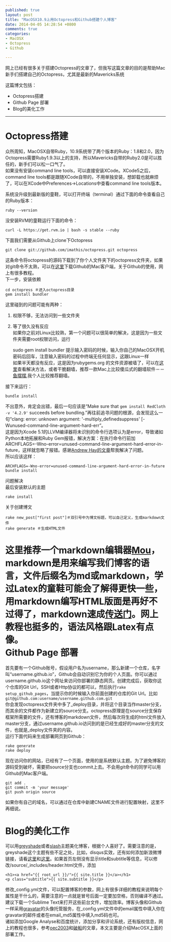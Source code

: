 ```yaml
---
published: true
layout: post
title: "MacOSX10.9上用Octopress和Github搭建个人博客"
date: 2014-04-05 14:28:54 +0800
comments: true
categories: 
- MacOSX
- Octopress
- Github

---
```

网上已经有很多关于搭建Octopress的文章了，但我写这篇文章的目的是帮助Mac新手们搭建自己的Octopress，尤其是最新的Mavericks系统

这篇博文包括：

- Octopress搭建
- Github Page 部署
- Blog的美化工作

<!-- more -->
---
Octopress搭建
==
众所周知，MacOSX自带Ruby，10.9系统带了两个版本的Ruby：1.8和2.0，因为Octopress需要Ruby1.9.3以上的支持，所以Mavericks自带的Ruby2.0是可以胜任的，新手们可以松一口气了。  
如果没有安装command line tools，可以直接安装XCode。XCode5之后，command line tools都是跟随XCode自带的，不用单独安装，想卸载也就麻烦了，可以在XCode中Preferences->Locations中查看command line tools版本。  

系统没升级到最新版的童鞋，可以打开终端（terminal）通过下面的命令查看自己的Ruby版本：

    ruby --version
没安装RVM的童鞋运行下面的命令：

    curl -L https://get.rvm.io | bash -s stable --ruby

下面我们需要从Github上clone下Octopress
    
    git clone git://github.com/imathis/octopress.git octopress
    
这条命令将octopress的源码下载到了你个人文件夹下的octopress文件夹，如果对git命令不太熟，可以在[这里](https://mac.github.com)下载Github的Mac客户端，关于Github的使用，网上有很多教程。  
下一步，安装依赖

    cd octopress ＃进入octopress目录
    gem install bundler
这里碰到的问题可能有两种：  
1. 权限不够，无法访问到一些文件夹  
2. 等了很久没有反应  
如果你之前对Linux比较熟，第一个问题可以很简单的解决，这是因为一些文件夹需要root权限访问，运行
    
    sudo gem install bundler
提示输入密码的时候，输入你自己的MacOSX开机密码后回车，注意输入密码的过程中终端无任何显示，这跟Linux一样  
如果半天都没有反应，这是因为rubygems.org 的文件资源被墙了，可以在[这里](http://ruby.taobao.org)查看解决方法，或者干脆翻墙，推荐一款Mac上比较傻瓜式的翻墙软件－－[鱼摆摆](http://macappbox.com/yubaibai/),我个人比较推荐翻墙。

接下来运行：    
    
    bundle install
不出意外，肯定会出错，最后一句应该是“Make sure that `gem install RedCloth -v '4.2.9'` succeeds before bundling.”再往前追寻问题的根源，会发现这么一句“clang: error: unknown argument: '-multiply_definedsuppress' [-Wunused-command-line-argument-hard-err”。  
这是因为Xcode 5.1的LLVM编译器将未识别的命令行选项认为是error，导致诸如Python本地拓展和Ruby Gem报错，解决方案：在执行命令行前加ARCHFLAGS=-Wno-error=unused-command-line-argument-hard-error-in-future，这样就忽略了报错。感谢[Andrew Hay的文章](http://www.andrewhay.ca/archives/2558?utm_source=tuicool)帮我解决了问题。  
所以应该这样：

    ARCHFLAGS=-Wno-error=unused-command-line-argument-hard-error-in-future bundle install
问题解决  
最后安装默认的主题

    rake install
关于创建博文
    
    rake new_post["first post"]＃双引号中为博文标题，可以自己定义，生成markdown文件
    rake generate ＃生成HTML文件

这里推荐一个markdown编辑器[Mou](http://mouapp.com)，markdown是用来编写我们博客的语言，文件后缀名为md或markdown，学过Latex的童鞋可能会了解得更快一些，用markdown编写HTML版面是再好不过得了，markdown速成[传送门](http://www.ituring.com.cn/article/23)。网上教程也挺多的，语法风格跟Latex有点像。  
Github Page 部署
==
首先要有一个Github账号，假设用户名为username，那么新建一个仓库，名字叫“username.github.io”，Github会自动识别它为你的个人页面。你可以通过username.github.io这个网址来访问你部署的静态网页。创建完成后，获取你这个仓库的Git Url，SSH或者Http协议的都可以，然后执行`rake setup_github_pages`，当提示你的时候输入你前面创建的仓库的Git Url。比如`git@github.com:username/username.github.com.git`  
你会发现octopress文件夹中多了\_deploy目录，并将这个目录当作master分支，而其余的文件都作为新建立的source分支。octopress原理是在source分支保存框架所需要的文件，还有博客的markdown文件，然后每次将生成的html文件放入master分支，通过username.github.io访问到的是已经生成好的master分支的文件，也就是_deploy文件夹的内容。  
运行下面代码来生成部署网页到Github：
    
    rake generate
    rake deploy
现在访问你的网站，已经有了一个页面，使用的是系统默认主题。为了避免博客的源码受到破坏，需要把source分支也commit上去。不会用git命令的同学可以用Github的Mac客户端。
    
    git add .
    git commit -m 'your message'
    git push origin source
    
如果你有自己的域名，可以通过在仓库中新建CNAME文件进行配置映射，这里不再细说。


Blog的美化工作
==
可以用[greyshade](https://github.com/shashankmehta/greyshade)或者[slash](https://github.com/tommy351/Octopress-Theme-Slash)主题美化博客，根据个人喜好了。需要注意的是，greyshade这个主题有些不足之处，比如，disqus实效，还有如何添加新浪微博链接，请看[这里](http://bryanone.com/blog/2014/03/01/problem-with-greyshade/)和[这里](http://imallen.com/blog/2013/05/12/add-support-for-weibo-and-dribbble-to-greyshade.html)。如果首页左侧没有显示title和subtitle等信息，可以修改/source/_includes/header.html文件，添加

    <h1><a href="{{ root_url }}/">{{ site.title }}</a></h1>
    <p class="subtitle">{{ site.subtitle }}</p>
修改\_config.yml文件，可以配置博客的参数，网上有很多详细的教程来说明每个属性是干什么的，需要注意的一点就是冒号后面一定要加空格，否则编译不通过。建议下载一个Sublime Text来打开这些前台文件，增加效率。博客头像和Github一样采用[gravatar](www.gravatar.com)的头像托管服务，在_config.yml文件中的email属性中填入你在gravatar的邮件或者在email_md5属性中填入md5码也可。  
诸如添加Google Analyse和百度统计，添加分享和评论系统，还有版权信息，网上的教程也很多，参考[oec2003](http://www.cnblogs.com/oec2003/archive/2013/05/31/3109577.html)和[破船](http://beyondvincent.com/blog/2013/07/27/107-hello-page-of-github/)的文章，本文主要是介绍MacOSX上面的部署工作。





    
  